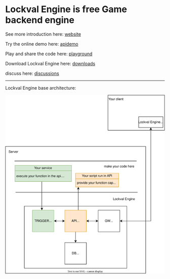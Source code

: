 # Lockval Engine is free Game backend engine

See more introduction here: [website](https://lockval.com)

Try the online demo here: [apidemo](https://apidemo.lockval.com)

Play and share the code here: [playground](https://playground.lockval.com)

Download Lockval Engine here: [downloads](https://downloads.lockval.com)

discuss here: [discussions](https://github.com/lockval/lockval/discussions)

---

Lockval Engine base architecture:

![architecture](arch.svg "base architecture")

